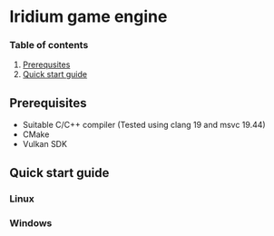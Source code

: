 # Iridium game engine

### Table of contents
1. [Prerequsites](#prerequisites)
2. [Quick start guide](#quick-start-guide)


## Prerequisites
* Suitable C/C++ compiler (Tested using clang 19 and msvc 19.44)
* CMake
* Vulkan SDK

## Quick start guide
### Linux

### Windows